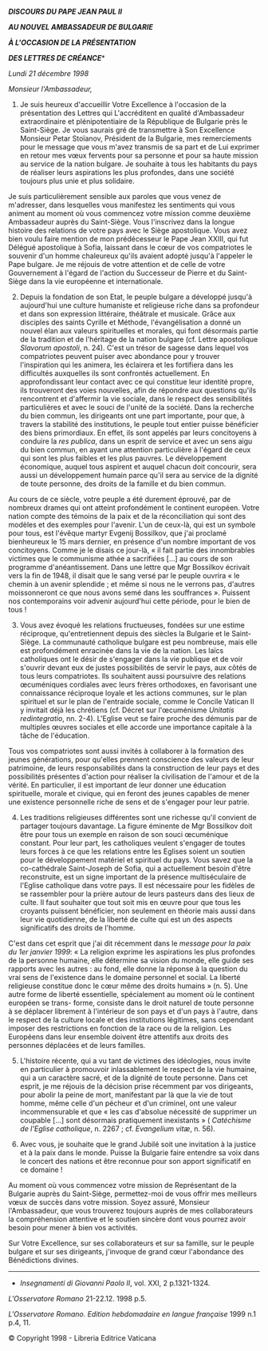 ***DISCOURS DU PAPE JEAN PAUL II***

***AU NOUVEL AMBASSADEUR DE BULGARIE***

***À L'OCCASION DE LA PRÉSENTATION***

***DES LETTRES DE CRÉANCE****

*Lundi 21 décembre 1998*

*Monsieur l'Ambassadeur,*

1. Je suis heureux d'accueillir Votre Excellence à l'occasion de la présentation des Lettres qui L'accréditent en qualité d'Ambassadeur extraordinaire et plénipotentiaire de la République de Bulgarie près le Saint-Siège. Je vous saurais gré de transmettre à Son Excellence Monsieur Petar Stoïanov, Président de la Bulgarie, mes remerciements pour le message que vous m'avez transmis de sa part et de Lui exprimer en retour mes vœux fervents pour sa personne et pour sa haute mission au service de la nation bulgare. Je souhaite à tous les habitants du pays de réaliser leurs aspirations les plus profondes, dans une société toujours plus unie et plus solidaire.

Je suis particulièrement sensible aux paroles que vous venez de m'adresser, dans lesquelles vous manifestez les sentiments qui vous animent au moment où vous commencez votre mission comme deuxième Ambassadeur auprès du Saint-Siège. Vous l'inscrivez dans la longue histoire des relations de votre pays avec le Siège apostolique. Vous avez bien voulu faire mention de mon prédécesseur le Pape Jean XXIII, qui fut Délégué apostolique à Sofia, laissant dans le cœur de vos compatriotes le souvenir d'un homme chaleureux qu'ils avaient adopté jusqu'à l'appeler le Pape bulgare. Je me réjouis de votre attention et de celle de votre Gouvernement à l'égard de l'action du Successeur de Pierre et du Saint-Siège dans la vie européenne et internationale.

2. Depuis la fondation de son Etat, le peuple bulgare a développé jusqu'à aujourd'hui une culture humaniste et religieuse riche dans sa profondeur et dans son expression littéraire, théâtrale et musicale. Grâce aux disciples des saints Cyrille et Méthode, l'évangélisation a donné un nouvel élan aux valeurs spirituelles et morales, qui font désormais partie de la tradition et de l'héritage de la nation bulgare (cf. Lettre apostolique *Slavorum apostoli*, n. 24). C'est un trésor de sagesse dans lequel vos compatriotes peuvent puiser avec abondance pour y trouver l'inspiration qui les animera, les éclairera et les fortifiera dans les difficultés auxquelles ils sont confrontés actuellement. En approfondissant leur contact avec ce qui constitue leur identité propre, ils trouveront des voies nouvelles, afin de répondre aux questions qu'ils rencontrent et d'affermir la vie sociale, dans le respect des sensibilités particulières et avec le souci de l'unité de la société. Dans la recherche du bien commun, les dirigeants ont une part importante, pour que, à travers la stabilité des institutions, le peuple tout entier puisse bénéficier des biens primordiaux. En effet, ils sont appelés par leurs concitoyens à conduire la *res publica*, dans un esprit de service et avec un sens aigu du bien commun, en ayant une attention particulière à l'égard de ceux qui sont les plus faibles et les plus pauvres. Le développement économique, auquel tous aspirent et auquel chacun doit concourir, sera aussi un développement humain parce qu'il sera au service de la dignité de toute personne, des droits de la famille et du bien commun.

Au cours de ce siècle, votre peuple a été durement éprouvé, par de nombreux drames qui ont atteint profondément le continent européen. Votre nation compte des témoins de la paix et de la réconciliation qui sont des modèles et des exemples pour l'avenir. L'un de ceux-là, qui est un symbole pour tous, est l'évêque martyr Evgenij Bossilkov, que j'ai proclamé bienheureux le 15 mars dernier, en présence d'un nombre important de vos concitoyens. Comme je le disais ce jour-là, « il fait partie des innombrables victimes que le communisme athée a sacrifiées [...] au cours de son programme d'anéantissement. Dans une lettre que Mgr Bossilkov écrivait vers la fin de 1948, il disait que le sang versé par le peuple ouvrira « le chemin à un avenir splendide ; et même si nous ne le verrons pas, d'autres moissonneront ce que nous avons semé dans les souffrances ». Puissent nos contemporains voir advenir aujourd'hui cette période, pour le bien de tous !

3. Vous avez évoqué les relations fructueuses, fondées sur une estime réciproque, qu'entretiennent depuis des siècles la Bulgarie et le Saint-Siège. La communauté catholique bulgare est peu nombreuse, mais elle est profondément enracinée dans la vie de la nation. Les laïcs catholiques ont le désir de s'engager dans la vie publique et de voir s'ouvrir devant eux de justes possibilités de servir le pays, aux côtés de tous leurs compatriotes. Ils souhaitent aussi poursuivre des relations œcuméniques cordiales avec leurs frères orthodoxes, en favorisant une connaissance réciproque loyale et les actions communes, sur le plan spirituel et sur le plan de l'entraide sociale, comme le Concile Vatican II y invitait déjà les chrétiens (cf. Décret sur l'œcuménisme *Unitatis redintegratio*, nn. 2-4). L'Eglise veut se faire proche des démunis par de multiples œuvres sociales et elle accorde une importance capitale à la tâche de l'éducation.

Tous vos compatriotes sont aussi invités à collaborer à la formation des jeunes générations, pour qu'elles prennent conscience des valeurs de leur patrimoine, de leurs responsabilités dans la construction de leur pays et des possibilités présentes d'action pour réaliser la civilisation de l'amour et de la vérité. En particulier, il est important de leur donner une éducation spirituelle, morale et civique, qui en feront des jeunes capables de mener une existence personnelle riche de sens et de s'engager pour leur patrie.

4. Les traditions religieuses différentes sont une richesse qu'il convient de partager toujours davantage. La figure éminente de Mgr Bossilkov doit être pour tous un exemple en raison de son souci œcuménique constant. Pour leur part, les catholiques veulent s'engager de toutes leurs forces à ce que les relations entre les Eglises soient un soutien pour le développement matériel et spirituel du pays. Vous savez que la co-cathédrale Saint-Joseph de Sofia, qui a actuellement besoin d'être reconstruite, est un signe important de la présence multiséculaire de l'Eglise catholique dans votre pays. Il est nécessaire pour les fidèles de se rassembler pour la prière autour de leurs pasteurs dans des lieux de culte. Il faut souhaiter que tout soit mis en œuvre pour que tous les croyants puissent bénéficier, non seulement en théorie mais aussi dans leur vie quotidienne, de la liberté de culte qui est un des aspects significatifs des droits de l'homme.

C'est dans cet esprit que j'ai dit récemment dans le *message pour la paix du 1er janvier 1999*: « La religion exprime les aspirations les plus profondes de la personne humaine, elle détermine sa vision du monde, elle guide ses rapports avec les autres : au fond, elle donne la réponse à la question du vrai sens de l'existence dans le domaine personnel et social. La liberté religieuse constitue donc le cœur même des droits humains » (n. 5). Une autre forme de liberté essentielle, spécialement au moment où le continent européen se trans- forme, consiste dans le droit naturel de toute personne à se déplacer librement à l'intérieur de son pays et d'un pays à l'autre, dans le respect de la culture locale et des institutions légitimes, sans cependant imposer des restrictions en fonction de la race ou de la religion. Les Européens dans leur ensemble doivent être attentifs aux droits des personnes déplacées et de leurs familles.

5. L'histoire récente, qui a vu tant de victimes des idéologies, nous invite en particulier à promouvoir inlassablement le respect de la vie humaine, qui a un caractère sacré, et de la dignité de toute personne. Dans cet esprit, je me réjouis de la décision prise récemment par vos dirigeants, pour abolir la peine de mort, manifestant par là que la vie de tout homme, même celle d'un pécheur et d'un criminel, ont une valeur incommensurable et que « les cas d'absolue nécessité de supprimer un coupable [...] sont désormais pratiquement inexistants » ( *Catéchisme de l'Eglise catholique*, n. 2267 ; cf. *Evangelium vitæ*, n. 56).

6. Avec vous, je souhaite que le grand Jubilé soit une invitation à la justice et à la paix dans le monde. Puisse la Bulgarie faire entendre sa voix dans le concert des nations et être reconnue pour son apport significatif en ce domaine !

Au moment où vous commencez votre mission de Représentant de la Bulgarie auprès du Saint-Siège, permettez-moi de vous offrir mes meilleurs vœux de succès dans votre mission. Soyez assuré, Monsieur l'Ambassadeur, que vous trouverez toujours auprès de mes collaborateurs la compréhension attentive et le soutien sincère dont vous pourrez avoir besoin pour mener à bien vos activités.

Sur Votre Excellence, sur ses collaborateurs et sur sa famille, sur le peuple bulgare et sur ses dirigeants, j'invoque de grand cœur l'abondance des Bénédictions divines.

* * *

* *Insegnamenti di Giovanni Paolo II*, vol. XXI, 2 p.1321-1324.

*L'Osservatore Romano* 21-22.12. 1998 p.5.

*L'Osservatore Romano. Edition hebdomadaire en langue française* 1999 n.1 p.4, 11.

© Copyright 1998 - Libreria Editrice Vaticana